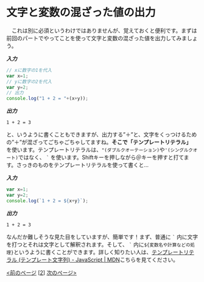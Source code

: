 # 文字と変数の混ざった値の出力
　これは別に必須というわけではありませんが、覚えておくと便利です。まずは前回のパートでやってことを使って文字と変数の混ざった値を出力してみましょう。

***入力***
```js
// xに数字の1を代入
var x=1;
// yに数字の2を代入
var y=2;
// 出力
console.log("1 + 2 = "+(x+y));
```
***出力***
```
1 + 2 = 3
```
と、いうように書くこともできますが、出力する”＋”と、文字をくっつけるための”＋”が混ざってごちゃごちゃしてますね。**そこで「テンプレートリテラル」** を使います。テンプレートリテラルは、`"(ダブルクオーテーション)`や`'(シングルクオート)`ではなく、
``
`
``
を使います。Shiftキーを押しながら＠キーを押すと打てます。さっきのものをテンプレートリテラルを使って書くと...

***入力***
```js
var x=1;
var y=2;
console.log(`1 + 2 = ${x+y}`);
```
***出力***
```
1 + 2 = 3
```
なんだか難しそうな見た目をしていますが、簡単です！まず、普通に
``
`
``
内に文字を打つとそれは文字として解釈されます。そして、
``
`
``
内に`${変数名や計算などの処理}`というように書くことができます。詳しく知りたい人は、[テンプレートリテラル (テンプレート文字列) - JavaScript | MDN](https://developer.mozilla.org/ja/docs/Web/JavaScript/Reference/Template_literals)こちらを見てください。




[<前のページ](../math/README.md) \[[2](./)\] [次のページ>](../function/README.md)
